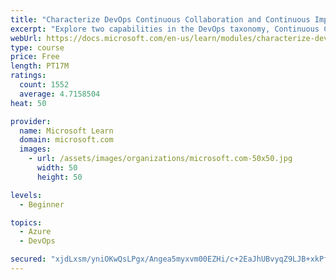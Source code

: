 ```yaml
---
title: "Characterize DevOps Continuous Collaboration and Continuous Improvement"
excerpt: "Explore two capabilities in the DevOps taxonomy, Continuous Collaboration and Continuous Improvement."
webUrl: https://docs.microsoft.com/en-us/learn/modules/characterize-devops-continous-collaboration-improvement/
type: course
price: Free
length: PT17M
ratings:
  count: 1552
  average: 4.7158504
heat: 50

provider:
  name: Microsoft Learn
  domain: microsoft.com
  images:
    - url: /assets/images/organizations/microsoft.com-50x50.jpg
      width: 50
      height: 50

levels:
  - Beginner

topics:
  - Azure
  - DevOps

secured: "xjdLxsm/yniOKwQsLPgx/Angea5myxvm00EZHi/c+2EaJhUBvyqZ9LJB+xkPfWYHgyiHeja+IMkyrgnSxxZNdhZ9fckg5fwZP4eDLgusS8KMeVaaVCO9Tz4ymeI4jHGkyCG5xhXjjSYANYSZr1W191GsQkTKe4P7o+6FRWujAqTfONEN9fkvbP8pqH0rEnJMlD95qC65YL+a2sOST+JaBFUVj8HEr6OmDwwXukG4KpTy5guh0MPfS1ZG4NbpwBmG88DR7oaL6voSZMc6qS7SJHbfThNJxrYgu2JhTTllE5THSqUhLY6z1y30AsiH69rhW0a3kmFUlMHxLqlamAianAlXnRbKp3Ly2z1l0YZKls5DrGojJu1y5pRuZ0F7xlBS49XX6t3hKqQXLJg4sJfro8qeZPBiVcqWThEy51hj07Q=;pCdNxPZYLapLXeHcEs2BDQ=="
---
```


